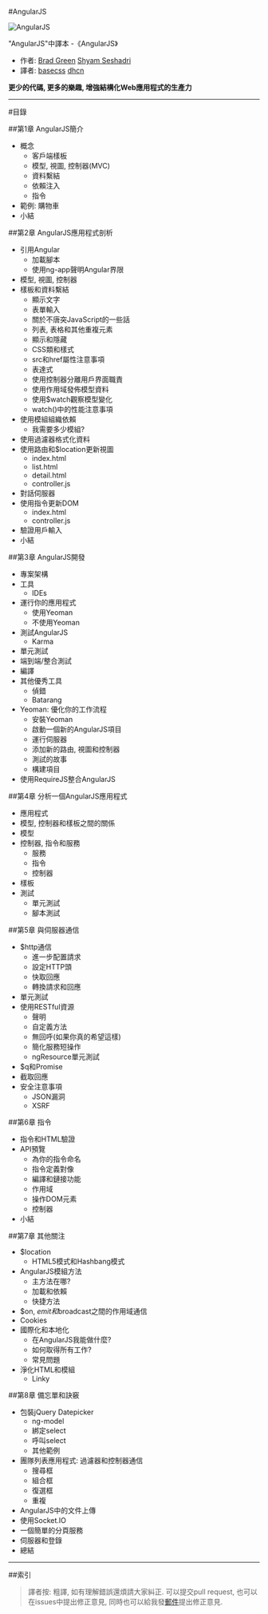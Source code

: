 ﻿#AngularJS

![AngularJS](figure/angularjs-book.jpg)

"AngularJS"中譯本 -《AngularJS》

+ 作者: [Brad Green](https://github.com/bradlygreen)  [Shyam Seshadri](https://github.com/shyamseshadri)
+ 譯者: [basecss](mailto:270842722@qq.com) [dhcn](https://github.com/dhcn)

**更少的代碼, 更多的樂趣, 增強結構化Web應用程式的生產力**

**************************

#目錄

##第1章 AngularJS簡介

+ 概念
  + 客戶端樣板
  + 模型, 視圖, 控制器(MVC)
  + 資料繫結
  + 依賴注入
  + 指令
+ 範例: 購物車
+ 小結

##第2章 AngularJS應用程式剖析

+ 引用Angular
  + 加載腳本
  + 使用ng-app聲明Angular界限
+ 模型, 視圖, 控制器
+ 樣板和資料繫結
  + 顯示文字
  + 表單輸入
  + 關於不唐突JavaScript的一些話
  + 列表, 表格和其他重複元素
  + 顯示和隱藏
  + CSS類和樣式
  + src和href屬性注意事項
  + 表達式
  + 使用控制器分離用戶界面職責
  + 使用作用域發佈模型資料
  + 使用$watch觀察模型變化
  + watch()中的性能注意事項
+ 使用模組組織依賴
  + 我需要多少模組?
+ 使用過濾器格式化資料
+ 使用路由和$location更新視圖
  + index.html
  + list.html
  + detail.html
  + controller.js
+ 對話伺服器
+ 使用指令更新DOM
  + index.html
  + controller.js
+ 驗證用戶輸入
+ 小結

##第3章 AngularJS開發

+ 專案架構
+ 工具
  + IDEs
+ 運行你的應用程式
  + 使用Yeoman
  + 不使用Yeoman
+ 測試AngularJS
  + Karma
+ 單元測試
+ 端到端/整合測試
+ 編譯
+ 其他優秀工具
  + 偵錯
  + Batarang
+ Yeoman: 優化你的工作流程
  + 安裝Yeoman
  + 啟動一個新的AngularJS項目
  + 運行伺服器
  + 添加新的路由, 視圖和控制器
  + 測試的故事
  + 構建項目
+ 使用RequireJS整合AngularJS

##第4章 分析一個AngularJS應用程式

+ 應用程式
+ 模型, 控制器和樣板之間的關係
+ 模型
+ 控制器, 指令和服務
  + 服務
  + 指令
  + 控制器
+ 樣板
+ 測試
  + 單元測試
  + 腳本測試
    
##第5章 與伺服器通信

+ $http通信
  + 進一步配置請求
  + 設定HTTP頭
  + 快取回應
  + 轉換請求和回應
+ 單元測試
+ 使用RESTful資源
  + 聲明
  + 自定義方法
  + 無回呼(如果你真的希望這樣)
  + 簡化服務短操作
  + ngResource單元測試
+ $q和Promise
+ 截取回應
+ 安全注意事項
  + JSON漏洞
  + XSRF
  
##第6章 指令

+ 指令和HTML驗證
+ API預覽
  + 為你的指令命名
  + 指令定義對像
  + 編譯和鏈接功能
  + 作用域
  + 操作DOM元素
  + 控制器
+ 小結

##第7章 其他關注

+ $location
  + HTML5模式和Hashbang模式
+ AngularJS模組方法
  + 主方法在哪?
  + 加載和依賴
  + 快捷方法
+ $on, $emit和$broadcast之間的作用域通信
+ Cookies
+ 國際化和本地化
  + 在AngularJS我能做什麼?
  + 如何取得所有工作?
  + 常見問題
+ 淨化HTML和模組
  + Linky
  
##第8章 備忘單和訣竅

+ 包裝jQuery Datepicker
  + ng-model
  + 綁定select
  + 呼叫select
  + 其他範例
+ 團隊列表應用程式: 過濾器和控制器通信
  + 搜尋框
  + 組合框
  + 復選框
  + 重複
+ AngularJS中的文件上傳
+ 使用Socket.IO
+ 一個簡單的分頁服務
+ 伺服器和登錄
+ 總結

*************

##索引

> 譯者按: 粗譯, 如有理解錯誤還煩請大家糾正. 可以提交pull request, 也可以在issues中提出修正意見, 同時也可以給我發[郵件](mailto:270842722@qq.com)提出修正意見. 
